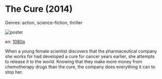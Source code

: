 # The Cure (2014)

Genres: action, science-fiction, thriller

![poster](http://image.tmdb.org/t/p/w500/fLVH69fdX23rdJrdu4wniZfv4Qk.jpg)

en:
  [1080p](magnet:?xt=urn:btih:d07acd54f7d6583eac438981caf146a195787324&dn=The+Cure+%282014%29+1080p+BrRip+x264+-+YIFY&tr=udp%3A%2F%2Ftracker.openbittorrent.com%3A80%2Fannounce&tr=udp%3A%2F%2Fglotorrents.pw%3A6969%2Fannounce&tr=udp%3A%2F%2Ftracker.openbittorrent.com%3A80%2Fannounce&tr=udp%3A%2F%2Ftracker.opentrackr.org%3A1337%2Fannounce&tr=udp%3A%2F%2Fzer0day.to%3A1337%2Fannounce&tr=udp%3A%2F%2Ftracker.coppersurfer.tk%3A6969%2Fannounce)
  


When a young female scientist discovers that the pharmaceutical company she works for had developed a cure for cancer years earlier, she attempts to release it to the world. Knowing that they make more money from chemotherapy drugs than the cure, the company does everything it can to stop her.